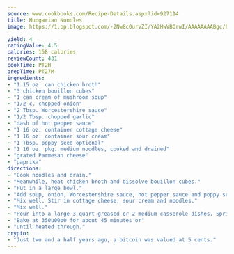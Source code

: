 ```yaml
---
source: www.cookbooks.com/Recipe-Details.aspx?id=927114
title: Hungarian Noodles
image: https://1.bp.blogspot.com/-2Nw8c0urvZI/YA2HwVBOrwI/AAAAAAAABgc/hcoCuYbLRGghREWYfHLERS8jzKEXzVPXwCLcBGAsYHQ/s154/14.png

yield: 4
ratingValue: 4.5
calories: 158 calories
reviewCount: 431
cookTime: PT2H
prepTime: PT27M
ingredients:
- "1 15 oz. can chicken broth"
- "3 chicken bouillon cubes"
- "1 can cream of mushroom soup"
- "1/2 c. chopped onion"
- "2 Tbsp. Worcestershire sauce"
- "1/2 Tbsp. chopped garlic"
- "dash of hot pepper sauce"
- "1 16 oz. container cottage cheese"
- "1 16 oz. container sour cream"
- "1 Tbsp. poppy seed optional"
- "1 16 oz. pkg. medium noodles, cooked and drained"
- "grated Parmesan cheese"
- "paprika"
directions:
- "Cook noodles and drain."
- "Meanwhile, heat chicken broth and dissolve bouillon cubes."
- "Put in a large bowl."
- "Add soup, onion, Worcestershire sauce, hot pepper sauce and poppy seed."
- "Mix well. Stir in cottage cheese, sour cream and noodles."
- "Mix well."
- "Pour into a large 3-quart greased or 2 medium casserole dishes. Sprinkle with Parmesan cheese and paprika."
- "Bake at 350u00b0 for about 45 minutes or"
- "until heated through."
crypto:
- "Just two and a half years ago, a bitcoin was valued at 5 cents."
---
```

